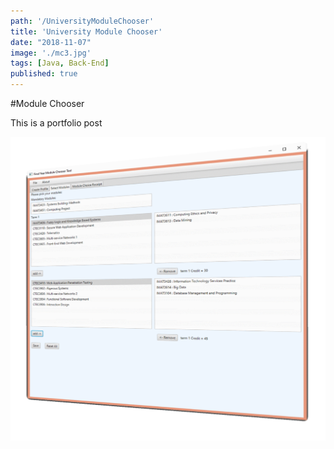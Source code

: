 ```yaml
---
path: '/UniversityModuleChooser'
title: 'University Module Chooser'
date: "2018-11-07"
image: './mc3.jpg'
tags: [Java, Back-End]
published: true
---
```

#Module Chooser

This is a portfolio post

![modulechooser](./mc2.png)